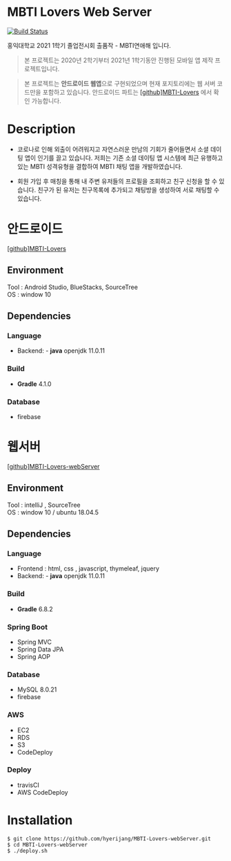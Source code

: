 # MBTI Lovers Web Server
[![Build Status](https://travis-ci.com/hyerijang/MBTI-Lovers-webServer.svg?branch=master)](https://travis-ci.com/hyerijang/MBTI-Lovers-webServer)

홍익대학교 2021 1학기 졸업전시회 출품작 - MBTI연애해 입니다.  
> 본 프로젝트는 2020년 2학기부터 2021년 1학기동안 진행된 모바일 앱 제작 프로젝트입니다.

> 본 프로젝트는 **안드로이드 웹앱**으로 구현되었으며 현재 포지토리에는 웹 서버 코드만을 포함하고 있습니다. 안드로이드 파트는  [[github]MBTI-Lovers](https://github.com/hyerijang/MBTI-Lovers) 에서 확인 가능합니다.


# Description
- 코로나로 인해 외출이 어려워지고 자연스러운 만남의 기회가 줄어들면서 소셜 데이팅 앱이 인기를 끌고 있습니다.
  저희는 기존 소셜 데이팅 앱 시스템에 최근 유행하고 있는 MBTI 성격유형을 결합하여 MBTI 채팅 앱을 개발하였습니다.

- 회원 가입 후 매칭을 통해 내 주변 유저들의 프로필을 조회하고 친구 신청을 할 수 있습니다. 친구가 된 유저는 친구목록에 추가되고 채팅방을 생성하여 서로 채팅할 수 있습니다.

# 안드로이드
[[github]MBTI-Lovers](https://github.com/hyerijang/MBTI-Lovers)
## Environment
Tool : Android Studio, BlueStacks, SourceTree  
OS : window 10

## Dependencies
### Language
- Backend: - **java** openjdk 11.0.11

### Build
- **Gradle** 4.1.0

### Database
- firebase

# 웹서버
 [[github]MBTI-Lovers-webServer](https://github.com/hyerijang/MBTI-Lovers-webServer) 
## Environment
Tool : intelliJ , SourceTree  
OS : window 10 / ubuntu 18.04.5

## Dependencies
### Language
- Frontend : html, css , javascript,  thymeleaf, jquery
- Backend: - **java** openjdk 11.0.11

### Build
- **Gradle** 6.8.2


### Spring Boot
- Spring MVC
- Spring Data JPA
- Spring AOP


### Database
- MySQL 8.0.21
- firebase

### AWS
- EC2
- RDS
- S3
- CodeDeploy

### Deploy
- travisCI
- AWS CodeDeploy

# Installation
    $ git clone https://github.com/hyerijang/MBTI-Lovers-webServer.git
    $ cd MBTI-Lovers-webServer
    $ ./deploy.sh





